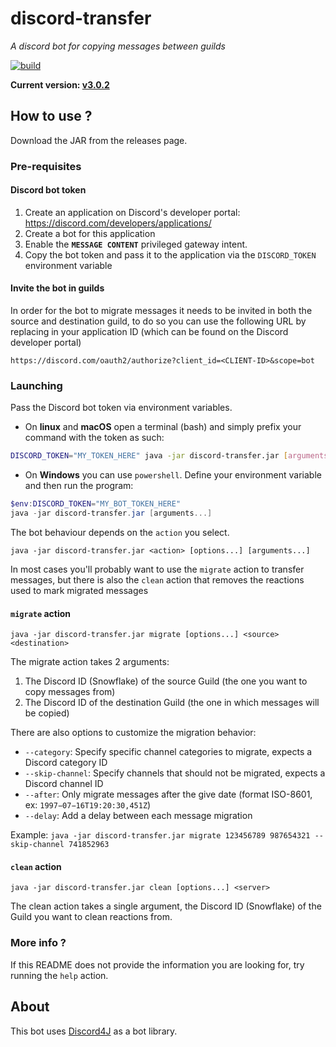 # discord-transfer #
_A discord bot for copying messages between guilds_

[![build](https://github.com/BilliAlpha/discord-transfer/actions/workflows/maven.yml/badge.svg)](https://github.com/BilliAlpha/discord-transfer/actions/workflows/maven.yml)

**Current version: [v3.0.2](https://github.com/BilliAlpha/discord-transfer/releases/latest)**

## How to use ? ##

Download the JAR from the releases page.

### Pre-requisites ###

#### Discord bot token ####

1. Create an application on Discord's developer portal: https://discord.com/developers/applications/
2. Create a bot for this application
3. Enable the **`MESSAGE CONTENT`** privileged gateway intent.
4. Copy the bot token and pass it to the application via the `DISCORD_TOKEN` environment variable

#### Invite the bot in guilds ####

In order for the bot to migrate messages it needs to be invited in both the source and destination guild,
to do so you can use the following URL by replacing in your application ID (which can be found on the Discord developer portal)

`https://discord.com/oauth2/authorize?client_id=<CLIENT-ID>&scope=bot`

### Launching ###

Pass the Discord bot token via environment variables.

- On **linux** and **macOS** open a terminal (bash) and simply prefix your command with the token as such:
```bash
DISCORD_TOKEN="MY_TOKEN_HERE" java -jar discord-transfer.jar [arguments...]
```

- On **Windows** you can use `powershell`. Define your environment variable and then run the program:
```powershell
$env:DISCORD_TOKEN="MY_BOT_TOKEN_HERE"
java -jar discord-transfer.jar [arguments...]
```

The bot behaviour depends on the `action` you select.

`java -jar discord-transfer.jar <action> [options...] [arguments...]`

In most cases you'll probably want to use the `migrate` action to transfer messages,
but there is also the `clean` action that removes the reactions used to mark migrated messages

#### `migrate` action ####

`java -jar discord-transfer.jar migrate [options...] <source> <destination>`

The migrate action takes 2 arguments:
1. The Discord ID (Snowflake) of the source Guild (the one you want to copy messages from)
2. The Discord ID of the destination Guild (the one in which messages will be copied)

There are also options to customize the migration behavior:
- `--category`: Specify specific channel categories to migrate, expects a Discord category ID
- `--skip-channel`: Specify channels that should not be migrated, expects a Discord channel ID
- `--after`: Only migrate messages after the give date (format ISO-8601, ex: `1997−07−16T19:20:30,451Z`)
- `--delay`: Add a delay between each message migration

Example: `java -jar discord-transfer.jar migrate 123456789 987654321 --skip-channel 741852963`

#### `clean` action ####

`java -jar discord-transfer.jar clean [options...] <server>`

The clean action takes a single argument, the Discord ID (Snowflake) of the Guild you want to clean reactions from.

### More info ? ###

If this README does not provide the information you are looking for, try running the `help` action.

## About ##

This bot uses [Discord4J](https://github.com/Discord4J/Discord4J) as a bot library.
